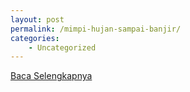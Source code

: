 ```yaml
---
layout: post
permalink: /mimpi-hujan-sampai-banjir/
categories:
    - Uncategorized
---
```


[Baca Selengkapnya](/01)